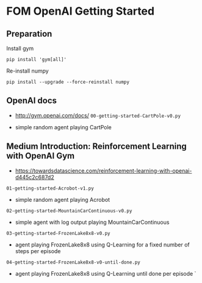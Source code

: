 # FOM OpenAI Getting Started

## Preparation

Install gym

`
pip install 'gym[all]'
`

Re-install numpy

`
pip install --upgrade --force-reinstall numpy
`

## OpenAI docs

* http://gym.openai.com/docs/
`
00-getting-started-CartPole-v0.py
`

* simple random agent playing CartPole

## Medium Introduction: Reinforcement Learning with OpenAI Gym 

* https://towardsdatascience.com/reinforcement-learning-with-openai-d445c2c687d2

`
01-getting-started-Acrobot-v1.py
`

* simple random agent playing Acrobot

`
02-getting-started-MountainCarContinuous-v0.py
`

* simple agent with log output playing MountainCarContinuous

`
03-getting-started-FrozenLake8x8-v0.py
`

* agent playing FrozenLake8x8 using Q-Learning for a fixed number of steps per episode

`
04-getting-started-FrozenLake8x8-v0-until-done.py
`

* agent playing FrozenLake8x8 using Q-Learning until done per episode
`